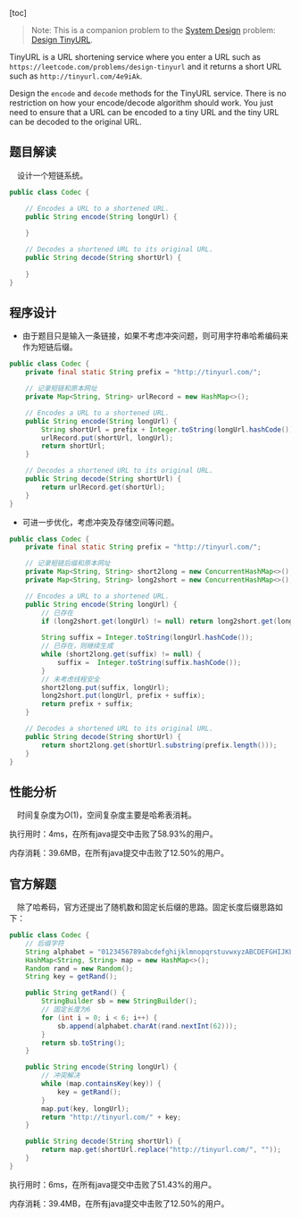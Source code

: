 [toc]

> Note: This is a companion problem to the [System Design](https://leetcode.com/discuss/interview-question/system-design/) problem: [Design TinyURL](https://leetcode.com/discuss/interview-question/124658/Design-a-URL-Shortener-(-TinyURL-)-System/).



TinyURL is a URL shortening service where you enter a URL such as `https://leetcode.com/problems/design-tinyurl` and it returns a short URL such as `http://tinyurl.com/4e9iAk`.

Design the `encode` and `decode` methods for the TinyURL service. There is no restriction on how your encode/decode algorithm should work. You just need to ensure that a URL can be encoded to a tiny URL and the tiny URL can be decoded to the original URL.



## 题目解读

&emsp;设计一个短链系统。

```java
public class Codec {

    // Encodes a URL to a shortened URL.
    public String encode(String longUrl) {
        
    }

    // Decodes a shortened URL to its original URL.
    public String decode(String shortUrl) {
        
    }
}
```

## 程序设计

* 由于题目只是输入一条链接，如果不考虑冲突问题，则可用字符串哈希编码来作为短链后缀。

```java
public class Codec {
    private final static String prefix = "http://tinyurl.com/";

    // 记录短链和原本网址
    private Map<String, String> urlRecord = new HashMap<>();

    // Encodes a URL to a shortened URL.
    public String encode(String longUrl) {
        String shortUrl = prefix + Integer.toString(longUrl.hashCode());
        urlRecord.put(shortUrl, longUrl);
        return shortUrl;
    }

    // Decodes a shortened URL to its original URL.
    public String decode(String shortUrl) {
        return urlRecord.get(shortUrl);
    }
}
```

* 可进一步优化，考虑冲突及存储空间等问题。

```java
public class Codec {
    private final static String prefix = "http://tinyurl.com/";

    // 记录短链后缀和原本网址
    private Map<String, String> short2long = new ConcurrentHashMap<>();
    private Map<String, String> long2short = new ConcurrentHashMap<>();

    // Encodes a URL to a shortened URL.
    public String encode(String longUrl) {
        // 已存在
        if (long2short.get(longUrl) != null) return long2short.get(longUrl);
        
        String suffix = Integer.toString(longUrl.hashCode());
        // 已存在，则继续生成
        while (short2long.get(suffix) != null) {
            suffix =  Integer.toString(suffix.hashCode());
        }
        // 未考虑线程安全
        short2long.put(suffix, longUrl);
        long2short.put(longUrl, prefix + suffix);
        return prefix + suffix;
    }

    // Decodes a shortened URL to its original URL.
    public String decode(String shortUrl) {
        return short2long.get(shortUrl.substring(prefix.length()));
    }
}
```

## 性能分析

&emsp;时间复杂度为$O(1)$，空间复杂度主要是哈希表消耗。

执行用时：4ms，在所有java提交中击败了58.93%的用户。

内存消耗：39.6MB，在所有java提交中击败了12.50%的用户。

## 官方解题

&emsp;除了哈希码，官方还提出了随机数和固定长后缀的思路。固定长度后缀思路如下：

```java
public class Codec {
    // 后缀字符
    String alphabet = "0123456789abcdefghijklmnopqrstuvwxyzABCDEFGHIJKLMNOPQRSTUVWXYZ";
    HashMap<String, String> map = new HashMap<>();
    Random rand = new Random();
    String key = getRand();

    public String getRand() {
        StringBuilder sb = new StringBuilder();
        // 固定长度为6
        for (int i = 0; i < 6; i++) {
            sb.append(alphabet.charAt(rand.nextInt(62)));
        }
        return sb.toString();
    }

    public String encode(String longUrl) {
        // 冲突解决
        while (map.containsKey(key)) {
            key = getRand();
        }
        map.put(key, longUrl);
        return "http://tinyurl.com/" + key;
    }

    public String decode(String shortUrl) {
        return map.get(shortUrl.replace("http://tinyurl.com/", ""));
    }
}
```

执行用时：6ms，在所有java提交中击败了51.43%的用户。

内存消耗：39.4MB，在所有java提交中击败了12.50%的用户。